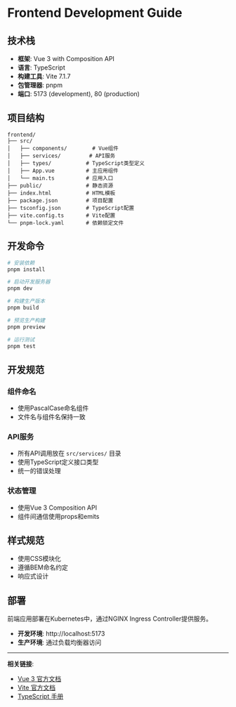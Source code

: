 # Frontend Development Guide

## 技术栈

- **框架**: Vue 3 with Composition API
- **语言**: TypeScript
- **构建工具**: Vite 7.1.7
- **包管理器**: pnpm
- **端口**: 5173 (development), 80 (production)

## 项目结构

```
frontend/
├── src/
│   ├── components/        # Vue组件
│   ├── services/         # API服务
│   ├── types/           # TypeScript类型定义
│   ├── App.vue          # 主应用组件
│   └── main.ts          # 应用入口
├── public/              # 静态资源
├── index.html           # HTML模板
├── package.json         # 项目配置
├── tsconfig.json        # TypeScript配置
├── vite.config.ts       # Vite配置
└── pnpm-lock.yaml       # 依赖锁定文件
```

## 开发命令

```bash
# 安装依赖
pnpm install

# 启动开发服务器
pnpm dev

# 构建生产版本
pnpm build

# 预览生产构建
pnpm preview

# 运行测试
pnpm test
```

## 开发规范

### 组件命名
- 使用PascalCase命名组件
- 文件名与组件名保持一致

### API服务
- 所有API调用放在 `src/services/` 目录
- 使用TypeScript定义接口类型
- 统一的错误处理

### 状态管理
- 使用Vue 3 Composition API
- 组件间通信使用props和emits

## 样式规范

- 使用CSS模块化
- 遵循BEM命名约定
- 响应式设计

## 部署

前端应用部署在Kubernetes中，通过NGINX Ingress Controller提供服务。

- **开发环境**: http://localhost:5173
- **生产环境**: 通过负载均衡器访问

---

**相关链接**:
- [Vue 3 官方文档](https://vuejs.org/)
- [Vite 官方文档](https://vitejs.dev/)
- [TypeScript 手册](https://www.typescriptlang.org/docs/)